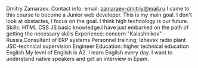 Dmitry Zamaraev. 
Contact info: email: zamaraev-dmitriy@mail.ru 
I came to this course to become a Junior web developer. This is my main goal. I don't look at obstacles, I focus on the goal. 
I think high technology is our future. 
Skills: HTML CSS JS basic knowledge.I have just embarked on the path of getting the necessary skills 
Experience: concern "Kalashnikov" - Russia,Consultant of ERP systems
Personnel training; Izhevsk radio plant JSC-technical supervision Engineer  Education: higher technical education 
English My level of English is A2. I learn English every day. I want to understand native speakers and get an interview in Epam.
